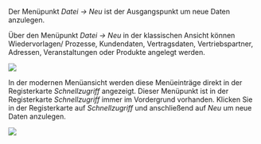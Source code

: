 Der Menüpunkt *Datei → Neu*  ist der Ausgangspunkt  um neue Daten anzulegen. 

Über den Menüpunkt *Datei → Neu* in der klassischen Ansicht können Wiedervorlagen/ Prozesse, Kundendaten, Vertragsdaten, Vertriebspartner, Adressen, Veranstaltungen oder Produkte angelegt werden.

![](http://xpecto.github.io/docs/img/img_1461138416833.png)

In der modernen Menüansicht werden diese Menüeinträge direkt in der Registerkarte *Schnellzugriff* angezeigt. Dieser Menüpunkt ist in der Registerkarte *Schnellzugriff* immer im Vordergrund vorhanden. Klicken Sie in der Registerkarte auf *Schnellzugriff* und anschließend auf *Neu* um neue Daten anzulegen.

![](http://xpecto.github.io/docs/img/img_1461138567329.png)
